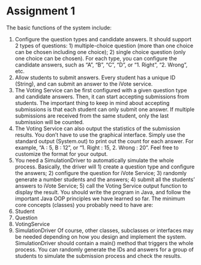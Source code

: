 # Assignment 1

The basic functions of the system include:
1) Configure the question types and candidate answers. It should support 2 types of
questions: 1) multiple-choice question (more than one choice can be chosen including
one choice); 2) single choice question (only one choice can be chosen). For each type,
you can configure the candidate answers, such as “A”, “B”, “C”, “D”, or “1.
Right”, “2. Wrong”, etc.
2) Allow students to submit answers. Every student has a unique ID (String), and can
submit an answer to the iVote service.
3) The Voting Service can be first configured with a given question type and candidate
answers. Then, it can start accepting submissions from students. The important thing to
keep in mind about accepting submissions is that each student can only submit one
answer. If multiple submissions are received from the same student, only the last
submission will be counted.
4) The Voting Service can also output the statistics of the submission results. You don’t
have to use the graphical interface. Simply use the standard output (System.out) to
print out the count for each answer. For example, “A : 5, B : 12”, or “1. Right :
15, 2. Wrong : 20”. Feel free to customize the format for your output.
5) You need a SimulationDriver to automatically simulate the whole process. Basically,
the driver will 1) create a question type and configure the answers; 2) configure the
question for iVote Service; 3) randomly generate a number students and the answers; 4)
submit all the students’ answers to iVote Service; 5) call the Voting Service output
function to display the result.
You should write the program in Java, and follow the important Java OOP principles we have
learned so far. The minimum core concepts (classes) you probably need to have are:
1) Student
2) Question
3) VotingService
4) SimulationDriver
Of course, other classes, subclasses or interfaces may be needed depending on how you
design and implement the system.
SimulationDriver should contain a main() method that triggers the whole process. You can
randomly generate the IDs and answers for a group of students to simulate the submission
process and check the results.
